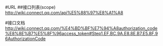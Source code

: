 #URL
##接口列表(scope)
http://wiki.connect.qq.com/api%E5%88%97%E8%A1%A8


#接口文档
http://wiki.connect.qq.com/%E4%BD%BF%E7%94%A8authorization_code%E8%8E%B7%E5%8F%96access_token#Step1.EF.BC.9A.E8.8E.B7.E5.8F.96AuthorizationCode
